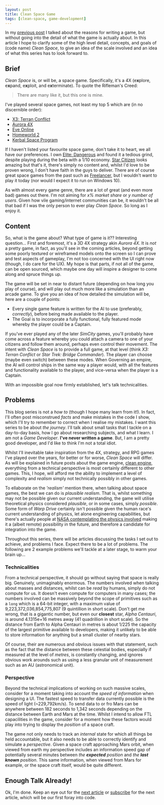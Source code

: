 ```yaml
---
layout: post
title: Clean Space Game
tags: [clean-space, game-development]
---
```


In my [previous post](blog.devbot.net/clean-space-introduction/) I talked about the reasons for writing a game, but without going into the detail of what the game is actually about. In this article I hope to clarify some of the high level detail, concepts, and goals of (code name) *Clean Space*, to give an idea of the scale involved and an idea of what this series has to look forward to.

## Brief

*Clean Space* is, or will be, a space game. Specifically, it's a 4X (e**x**plore, e**x**pand, e**x**ploit, and e**x**terminate). To quote the Rifleman's Creed:

> There are many like it, but this one is mine.

I've played several space games, not least my top 5 which are (in no discernible order):

* [X3: Terran Conflict](http://www.egosoft.com/games/x3tc/info_en.php)
* [Aurora 4X](http://aurora2.pentarch.org/)
* [Eve Online](http://www.eveonline.com/)
* [Homeworld 2](http://www.homeworldremastered.com/)
* [Kerbal Space Program](https://kerbalspaceprogram.com/en/)
 
If I haven't listed your favourite space game, don't take it to heart, we all have our preferences. I own [Elite: Dangerous](https://www.elitedangerous.com/) and found it a tedious grind, despite playing during the beta with a 1/10 economy. [Star Citizen](https://robertsspaceindustries.com/) looks amazing but that's it, there's simply no content and, whilst I'd love to be proven wrong, I don't have faith in the guys to deliver. There are of course great space games from the past such as [Freelancer](https://en.wikipedia.org/wiki/Freelancer_(video_game)), but I wouldn't want to play it today (nor would I expect it to run on Windows 10).

As with almost every game genre, there are a lot of great (and even more bad) games out there. I'm not aiming for *x% market share* or *y number of users*. Given how vile gaming/internet communities can be, it wouldn't be all that bad if I was the only person to ever play *Clean Space*. So long as I enjoy it.

## Content

So, what is the game about? What type of game is it?? Interesting question... First and foremost, it's a 3D 4X strategy akin *Aurora 4X*. It is *not* a pretty game, in fact, as you'll see in the coming articles, beyond getting some poorly textured or wireframed models onto the screen so I can prove and test aspects of gameplay, I'm not too concerned with the UI right now (though, I do care for the UX). My hope is that parts, if not all of the game, can be open sourced, which maybe one day will inspire a designer to come along and spruce things up.

The game will be set in near to distant future (depending on how long you play of course), and will play out much more like a simulation than an arcade game. To give you an idea of how detailed the simulation will be, here are a couple of points:

* Every single game feature is written for the AI to use (preferably, *correctly*), before being made available to the player.
* The Goal is to incorporate a fully functional, fully featured mode whereby the player could be a Captain.
 
If you've ever played any of the later *SimCity* games, you'll probably have come across a feature whereby you could attach a camera to one of your citizens and follow them around, perhaps even control their movement. The intent with *Clean Space* is to provide a full game, at that level (think *X3: Terran Conflict* or *Star Trek: Bridge Commander*). The player can choose (maybe even switch) between these modes. When Governing an empire, the AI will control ships in the same way a player would, with all the features and functionality available to the player, and vice-versa when the player is a Captain.

With an impossible goal now firmly established, let's talk technicalities.

## Problems

This blog series is not a *how to* (though I hope many learn from it!). In fact, I'll often post misconstrued *facts* and make mistakes in the code I show, which I'll try to remember to correct when I realise my mistakes. I want this series to be about *the journey*. I'll talk about small tasks that I tackle on a day-to-day basis, how I go about researching subjects, and what I learn. I am not a *Game Developer*. **I've never written a game**. But, I am a pretty good developer, and I'd like to think I'm not a total idiot.

Whilst I'll inevitable take inspiration from the 4X, strategy, and RPG games I've played over the years, for better or for worse, *Clean Space* will differ. As will be explained in future posts about the game engine, [clean engine](https://github.com/clean-development/engine), everything from a technical perspective is most certainly different to other games. This, I hope, will afford me the ability to implement a level of complexity and *realism* simply not technically possibly in other games.

To ellaborate on the *'realism'* mention there, when talking about space games, the best we can do is *plausible realism*. That is, whilst something may not be possible given our current understanding, the game will utilise theoretical physics considered *plausible*, or in some cases, simply *possible*. Some form of *Warp Drive* certainly isn't possible given the human race's current understanding of physics, let alone engineering capabilities, but there's actually people at [NASA contemplating the physics involved](http://www.space.com/22430-star-trek-warp-drive-quantum-thrusters.html) making it a (albeit remote) possibility in the future, and therefore a candidate for integration into the game.

Throughout this series, there will be articles discussing the tasks I set out to achieve, and problems I face. Expect there to be a lot of problems. The following are 2 example problems we'll tackle at a later stage, to warm your brain up...

### Technicalities

From a technical perspective, it should go without saying that space is really big. Genuinely, unimaginably enormous. The numbers involved when talking about masses and distances, whilst can be *read* by humans, simply do not compute for us. It doesn't even compute for computers in many cases; the numbers involved can be massively beyond the scope of primitives such as a `long` which is a 64-bit integer, with a maximum value of 9,223,372,036,854,775,807 (9 quintillion in short scale). Don't get me wrong, that is a gigantic number, but even our **closest** star, *Alpha Centauri*, is around 4.1315e+16 metres away (41 quadrillion in short scale). So the distance from Earth to Alpha Centauri in metres is about 1/225 the capacity of the largest primitive available to developers, making it unlikely to be able to store information for anything but a small cluster of nearby stars. 

Of course, their are numerous and obvious issues with that statement, such as the fact that the distance between these celestial bodies, especially if measured at the level of *metres*, is constantly changing, and ignores obvious work arounds such as using a less granular unit of measurement such as an AU (astronomical unit).

### Perspective

Beyond the technical implications of working on such massive scales, consider for a moment taking into account the *speed of information* when designing a UI. The fastest speed to transfer data currently possible is the speed of light (~229,792km/s). To send data to or fro Mars can be anywhere between 182 seconds to 1,342 seconds depending on the distance between Earth and Mars at the time. Whilst I intend to allow FTL capacilities in the game, consider for a moment how these factors would play into trying to display the *position* of a space craft.

The game not only needs to track an *internal* state for which all things be held accountable, but it also needs to be able to correctly identify and simulate a *perspective*. Given a space craft approaching Mars orbit, when viewed from earth my perspective includes an information speed gap of potentially several minutes between _the **expected** position_ and _the **last known** position_. This same information, when viewed from Mars for example, or the space craft itself, would be quite different.

## Enough Talk Already!

Ok, I'm done. Keep an eye out for the [next article](http://blog.devbot.net/tag/clean-space/) or [subscribe](http://blog.devbot.net/feed.xml) for the next article, which will be our first foray into code.
